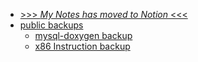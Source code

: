 - [>>> _My Notes has moved to Notion_ <<<](https://lunaczp.notion.site/Zhang-Peng-s-Wiki-6fb016ac39c74a4aa2c16c71b4f78945?pvs=4)
- [public backups](/)
  - [mysql-doxygen backup](/mysql/mysql.md)
  - [x86 Instruction backup](/os/doc/x86_instruction)
